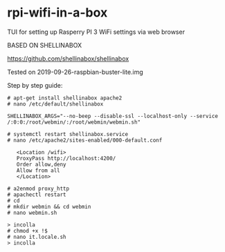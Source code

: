 # rpi-wifi-in-a-box
TUI for setting up Rasperry PI 3 WiFi settings via web browser

BASED ON SHELLINABOX

https://github.com/shellinabox/shellinabox

Tested on 2019-09-26-raspbian-buster-lite.img

Step by step guide:
```
# apt-get install shellinabox apache2
# nano /etc/default/shellinabox

SHELLINABOX_ARGS="--no-beep --disable-ssl --localhost-only --service /:0:0:/root/webmin/:/root/webmin/webmin.sh"

# systemctl restart shellinabox.service
# nano /etc/apache2/sites-enabled/000-default.conf

   <Location /wifi>
   ProxyPass http://localhost:4200/
   Order allow,deny
   Allow from all
   </Location>

# a2enmod proxy_http
# apachectl restart
# cd
# mkdir webmin && cd webmin
# nano webmin.sh

> incolla
# chmod +x !$
# nano it.locale.sh
> incolla
```
